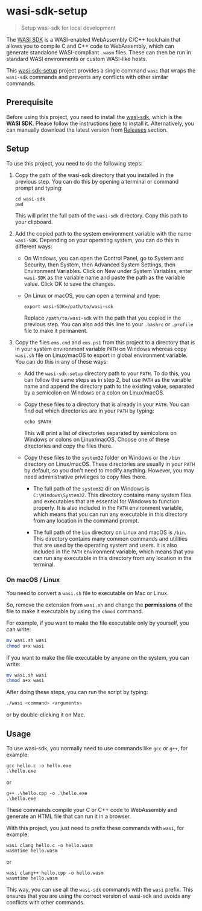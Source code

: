 # wasi-sdk-setup

> Setup wasi-sdk for local development

The [WASI SDK](https://github.com/WebAssembly/wasi-sdk) is a WASI-enabled WebAssembly C/C++ toolchain that allows you to compile C and C++ code to WebAssembly, which can generate standalone WASI-compliant `.wasm` files. These can then be run in standard WASI environments or custom WASI-like hosts.

This [wasi-sdk-setup](https://github.com/isurfer21/wasi-sdk-setup) project provides a single command `wasi` that wraps the `wasi-sdk` commands and prevents any conflicts with other similar commands.

## Prerequisite
Before using this project, you need to install the [wasi-sdk](https://github.com/WebAssembly/wasi-sdk), which is the **WASI SDK**. Please follow the instructions [here](https://github.com/WebAssembly/wasi-sdk#install) to install it. Alternatively, you can manually download the latest version from [Releases](https://github.com/WebAssembly/wasi-sdk/releases) section.

## Setup
To use this project, you need to do the following steps:

1. Copy the path of the wasi-sdk directory that you installed in the previous step. You can do this by opening a terminal or command prompt and typing:

   ```
   cd wasi-sdk
   pwd
   ```

   This will print the full path of the `wasi-sdk` directory. Copy this path to your clipboard.

2. Add the copied path to the system environment variable with the name `wasi-SDK`. Depending on your operating system, you can do this in different ways:

   - On Windows, you can open the Control Panel, go to System and Security, then System, then Advanced System Settings, then Environment Variables. Click on New under System Variables, enter `wasi-SDK` as the variable name and paste the path as the variable value. Click OK to save the changes.

   - On Linux or macOS, you can open a terminal and type:

      ```
      export wasi-SDK=/path/to/wasi-sdk
      ```

      Replace `/path/to/wasi-sdk` with the path that you copied in the previous step. You can also add this line to your `.bashrc` or `.profile` file to make it permanent.

3. Copy the files `ems.cmd` and `ems.ps1` from this project to a directory that is in your system environment variable `PATH` on Windows whereas copy `wasi.sh` file on Linux/macOS to export in global environment variable. You can do this in any of these ways:

   - Add the `wasi-sdk-setup` directory path to your `PATH`. To do this, you can follow the same steps as in step 2, but use `PATH` as the variable name and append the directory path to the existing value, separated by a semicolon on Windows or a colon on Linux/macOS.

   - Copy these files to a directory that is already in your `PATH`. You can find out which directories are in your `PATH` by typing:

      ```
      echo $PATH
      ```

      This will print a list of directories separated by semicolons on Windows or colons on Linux/macOS. Choose one of these directories and copy the files there.

   - Copy these files to the `system32` folder on Windows or the `/bin` directory on Linux/macOS. These directories are usually in your `PATH` by default, so you don't need to modify anything. However, you may need administrative privileges to copy files there.

      - The full path of the `system32` dir on Windows is `C:\Windows\System32`. This directory contains many system files and executables that are essential for Windows to function properly. It is also included in the `PATH` environment variable, which means that you can run any executable in this directory from any location in the command prompt.

      - The full path of the `bin` directory on Linux and macOS is `/bin`. This directory contains many common commands and utilities that are used by the operating system and users. It is also included in the `PATH` environment variable, which means that you can run any executable in this directory from any location in the terminal.

###  On macOS / Linux

You need to convert a `wasi.sh` file to executable on Mac or Linux. 

So, remove the extension from `wasi.sh` and change the **permissions** of the file to make it executable by using the `chmod` command. 

For example, if you want to make the file executable only by yourself, you can write:

```bash
mv wasi.sh wasi
chmod u+x wasi
```

If you want to make the file executable by anyone on the system, you can write:

```bash
mv wasi.sh wasi
chmod a+x wasi
```

After doing these steps, you can run the script by typing:

```bash
./wasi <command> <arguments>
```

or by double-clicking it on Mac.

## Usage
To use wasi-sdk, you normally need to use commands like `gcc` or `g++`, for example:

```
gcc hello.c -o hello.exe
.\hello.exe
``` 

or 

```
g++ .\hello.cpp -o .\hello.exe
.\hello.exe
```

These commands compile your C or C++ code to WebAssembly and generate an HTML file that can run it in a browser.

With this project, you just need to prefix these commands with `wasi`, for example:

```
wasi clang hello.c -o hello.wasm
wasmtime hello.wasm
``` 

or 

```
wasi clang++ hello.cpp -o hello.wasm
wasmtime hello.wasm
```

This way, you can use all the `wasi-sdk` commands with the `wasi` prefix. This ensures that you are using the correct version of wasi-sdk and avoids any conflicts with other commands.
